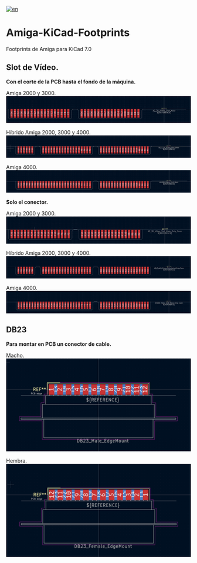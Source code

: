 [![en](https://img.shields.io/badge/lang-en-red.svg)](https://github.com/Anubis-EFL/Amiga-Kicad-Footprints/blob/main/README-en.md)


# Amiga-KiCad-Footprints
Footprints de Amiga para KiCad 7.0


## Slot de Vídeo.

****Con el corte de la PCB hasta el fondo de la máquina.****

Amiga 2000 y 3000.
   ![Image Alt text](/imagenes/A2_3K_Video_Slot_Male.jpg "Amiga 2000 y 3000")

   Híbrido Amiga 2000, 3000 y 4000.
      ![Image Alt text](/imagenes/A2_3_4K_Video_Slot_Male.jpg "Amiga 2000, 3000 y 4000")

  Amiga 4000.
        ![Image Alt text](/imagenes/A4000_Video_Slot_Male.jpg "Amiga 4000")

  ****Solo el conector.****
        
Amiga 2000 y 3000.
   ![Image Alt text](/imagenes/A2_3K_Video_Slot_Male_Only_Conn.jpg "Amiga 2000 y 3000")

   
   Híbrido Amiga 2000, 3000 y 4000.
      ![Image Alt text](/imagenes/A2_3_4K_Video_Slot_Male_Only_Conn.jpg "Amiga 2000, 3000 y 4000")

  Amiga 4000.
        ![Image Alt text](/imagenes/A4000_Video_Slot_Male_Only_Conn.jpg "Amiga 4000")


##  DB23

****Para montar en PCB un conector de cable.****

Macho.
![Image Alt text](/imagenes/DB_23_Male_EdgeMount.jpg "Conector Macho")

Hembra.
![Image Alt text](/imagenes/DB_23_Female_EdgeMount.jpg "Conector Hembra")


